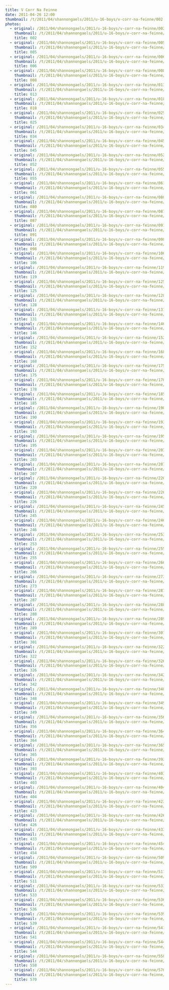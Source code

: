 ```yaml
---
title: V Corr Na Feinne
date: 2011-04-26 12:00
thumbnail: /t/2011/04/shannongaels/2011/u-16-boys/v-corr-na-feinne/002.jpg
photos:
  - original: /2011/04/shannongaels/2011/u-16-boys/v-corr-na-feinne/002.jpg
    thumbnail: /t/2011/04/shannongaels/2011/u-16-boys/v-corr-na-feinne/002.jpg
    title: 002
  - original: /2011/04/shannongaels/2011/u-16-boys/v-corr-na-feinne/005.jpg
    thumbnail: /t/2011/04/shannongaels/2011/u-16-boys/v-corr-na-feinne/005.jpg
    title: 005
  - original: /2011/04/shannongaels/2011/u-16-boys/v-corr-na-feinne/006.jpg
    thumbnail: /t/2011/04/shannongaels/2011/u-16-boys/v-corr-na-feinne/006.jpg
    title: 006
  - original: /2011/04/shannongaels/2011/u-16-boys/v-corr-na-feinne/008.jpg
    thumbnail: /t/2011/04/shannongaels/2011/u-16-boys/v-corr-na-feinne/008.jpg
    title: 008
  - original: /2011/04/shannongaels/2011/u-16-boys/v-corr-na-feinne/013.jpg
    thumbnail: /t/2011/04/shannongaels/2011/u-16-boys/v-corr-na-feinne/013.jpg
    title: 013
  - original: /2011/04/shannongaels/2011/u-16-boys/v-corr-na-feinne/018.jpg
    thumbnail: /t/2011/04/shannongaels/2011/u-16-boys/v-corr-na-feinne/018.jpg
    title: 018
  - original: /2011/04/shannongaels/2011/u-16-boys/v-corr-na-feinne/025.jpg
    thumbnail: /t/2011/04/shannongaels/2011/u-16-boys/v-corr-na-feinne/025.jpg
    title: 025
  - original: /2011/04/shannongaels/2011/u-16-boys/v-corr-na-feinne/034.jpg
    thumbnail: /t/2011/04/shannongaels/2011/u-16-boys/v-corr-na-feinne/034.jpg
    title: 034
  - original: /2011/04/shannongaels/2011/u-16-boys/v-corr-na-feinne/045.jpg
    thumbnail: /t/2011/04/shannongaels/2011/u-16-boys/v-corr-na-feinne/045.jpg
    title: 045
  - original: /2011/04/shannongaels/2011/u-16-boys/v-corr-na-feinne/052.jpg
    thumbnail: /t/2011/04/shannongaels/2011/u-16-boys/v-corr-na-feinne/052.jpg
    title: 052
  - original: /2011/04/shannongaels/2011/u-16-boys/v-corr-na-feinne/055.jpg
    thumbnail: /t/2011/04/shannongaels/2011/u-16-boys/v-corr-na-feinne/055.jpg
    title: 055
  - original: /2011/04/shannongaels/2011/u-16-boys/v-corr-na-feinne/061.jpg
    thumbnail: /t/2011/04/shannongaels/2011/u-16-boys/v-corr-na-feinne/061.jpg
    title: 061
  - original: /2011/04/shannongaels/2011/u-16-boys/v-corr-na-feinne/080.jpg
    thumbnail: /t/2011/04/shannongaels/2011/u-16-boys/v-corr-na-feinne/080.jpg
    title: 080
  - original: /2011/04/shannongaels/2011/u-16-boys/v-corr-na-feinne/087.jpg
    thumbnail: /t/2011/04/shannongaels/2011/u-16-boys/v-corr-na-feinne/087.jpg
    title: 087
  - original: /2011/04/shannongaels/2011/u-16-boys/v-corr-na-feinne/091.jpg
    thumbnail: /t/2011/04/shannongaels/2011/u-16-boys/v-corr-na-feinne/091.jpg
    title: 091
  - original: /2011/04/shannongaels/2011/u-16-boys/v-corr-na-feinne/098.jpg
    thumbnail: /t/2011/04/shannongaels/2011/u-16-boys/v-corr-na-feinne/098.jpg
    title: 098
  - original: /2011/04/shannongaels/2011/u-16-boys/v-corr-na-feinne/106.jpg
    thumbnail: /t/2011/04/shannongaels/2011/u-16-boys/v-corr-na-feinne/106.jpg
    title: 106
  - original: /2011/04/shannongaels/2011/u-16-boys/v-corr-na-feinne/119.jpg
    thumbnail: /t/2011/04/shannongaels/2011/u-16-boys/v-corr-na-feinne/119.jpg
    title: 119
  - original: /2011/04/shannongaels/2011/u-16-boys/v-corr-na-feinne/125.jpg
    thumbnail: /t/2011/04/shannongaels/2011/u-16-boys/v-corr-na-feinne/125.jpg
    title: 125
  - original: /2011/04/shannongaels/2011/u-16-boys/v-corr-na-feinne/128.jpg
    thumbnail: /t/2011/04/shannongaels/2011/u-16-boys/v-corr-na-feinne/128.jpg
    title: 128
  - original: /2011/04/shannongaels/2011/u-16-boys/v-corr-na-feinne/131.jpg
    thumbnail: /t/2011/04/shannongaels/2011/u-16-boys/v-corr-na-feinne/131.jpg
    title: 131
  - original: /2011/04/shannongaels/2011/u-16-boys/v-corr-na-feinne/146.jpg
    thumbnail: /t/2011/04/shannongaels/2011/u-16-boys/v-corr-na-feinne/146.jpg
    title: 146
  - original: /2011/04/shannongaels/2011/u-16-boys/v-corr-na-feinne/152.jpg
    thumbnail: /t/2011/04/shannongaels/2011/u-16-boys/v-corr-na-feinne/152.jpg
    title: 152
  - original: /2011/04/shannongaels/2011/u-16-boys/v-corr-na-feinne/168.jpg
    thumbnail: /t/2011/04/shannongaels/2011/u-16-boys/v-corr-na-feinne/168.jpg
    title: 168
  - original: /2011/04/shannongaels/2011/u-16-boys/v-corr-na-feinne/175.jpg
    thumbnail: /t/2011/04/shannongaels/2011/u-16-boys/v-corr-na-feinne/175.jpg
    title: 175
  - original: /2011/04/shannongaels/2011/u-16-boys/v-corr-na-feinne/178.jpg
    thumbnail: /t/2011/04/shannongaels/2011/u-16-boys/v-corr-na-feinne/178.jpg
    title: 178
  - original: /2011/04/shannongaels/2011/u-16-boys/v-corr-na-feinne/185.jpg
    thumbnail: /t/2011/04/shannongaels/2011/u-16-boys/v-corr-na-feinne/185.jpg
    title: 185
  - original: /2011/04/shannongaels/2011/u-16-boys/v-corr-na-feinne/190.jpg
    thumbnail: /t/2011/04/shannongaels/2011/u-16-boys/v-corr-na-feinne/190.jpg
    title: 190
  - original: /2011/04/shannongaels/2011/u-16-boys/v-corr-na-feinne/193.jpg
    thumbnail: /t/2011/04/shannongaels/2011/u-16-boys/v-corr-na-feinne/193.jpg
    title: 193
  - original: /2011/04/shannongaels/2011/u-16-boys/v-corr-na-feinne/195.jpg
    thumbnail: /t/2011/04/shannongaels/2011/u-16-boys/v-corr-na-feinne/195.jpg
    title: 195
  - original: /2011/04/shannongaels/2011/u-16-boys/v-corr-na-feinne/203.jpg
    thumbnail: /t/2011/04/shannongaels/2011/u-16-boys/v-corr-na-feinne/203.jpg
    title: 203
  - original: /2011/04/shannongaels/2011/u-16-boys/v-corr-na-feinne/207.jpg
    thumbnail: /t/2011/04/shannongaels/2011/u-16-boys/v-corr-na-feinne/207.jpg
    title: 207
  - original: /2011/04/shannongaels/2011/u-16-boys/v-corr-na-feinne/220.jpg
    thumbnail: /t/2011/04/shannongaels/2011/u-16-boys/v-corr-na-feinne/220.jpg
    title: 220
  - original: /2011/04/shannongaels/2011/u-16-boys/v-corr-na-feinne/226.jpg
    thumbnail: /t/2011/04/shannongaels/2011/u-16-boys/v-corr-na-feinne/226.jpg
    title: 226
  - original: /2011/04/shannongaels/2011/u-16-boys/v-corr-na-feinne/245.jpg
    thumbnail: /t/2011/04/shannongaels/2011/u-16-boys/v-corr-na-feinne/245.jpg
    title: 245
  - original: /2011/04/shannongaels/2011/u-16-boys/v-corr-na-feinne/246.jpg
    thumbnail: /t/2011/04/shannongaels/2011/u-16-boys/v-corr-na-feinne/246.jpg
    title: 246
  - original: /2011/04/shannongaels/2011/u-16-boys/v-corr-na-feinne/253.jpg
    thumbnail: /t/2011/04/shannongaels/2011/u-16-boys/v-corr-na-feinne/253.jpg
    title: 253
  - original: /2011/04/shannongaels/2011/u-16-boys/v-corr-na-feinne/255.jpg
    thumbnail: /t/2011/04/shannongaels/2011/u-16-boys/v-corr-na-feinne/255.jpg
    title: 255
  - original: /2011/04/shannongaels/2011/u-16-boys/v-corr-na-feinne/266.jpg
    thumbnail: /t/2011/04/shannongaels/2011/u-16-boys/v-corr-na-feinne/266.jpg
    title: 266
  - original: /2011/04/shannongaels/2011/u-16-boys/v-corr-na-feinne/273.jpg
    thumbnail: /t/2011/04/shannongaels/2011/u-16-boys/v-corr-na-feinne/273.jpg
    title: 273
  - original: /2011/04/shannongaels/2011/u-16-boys/v-corr-na-feinne/287.jpg
    thumbnail: /t/2011/04/shannongaels/2011/u-16-boys/v-corr-na-feinne/287.jpg
    title: 287
  - original: /2011/04/shannongaels/2011/u-16-boys/v-corr-na-feinne/288.jpg
    thumbnail: /t/2011/04/shannongaels/2011/u-16-boys/v-corr-na-feinne/288.jpg
    title: 288
  - original: /2011/04/shannongaels/2011/u-16-boys/v-corr-na-feinne/289.jpg
    thumbnail: /t/2011/04/shannongaels/2011/u-16-boys/v-corr-na-feinne/289.jpg
    title: 289
  - original: /2011/04/shannongaels/2011/u-16-boys/v-corr-na-feinne/301.jpg
    thumbnail: /t/2011/04/shannongaels/2011/u-16-boys/v-corr-na-feinne/301.jpg
    title: 301
  - original: /2011/04/shannongaels/2011/u-16-boys/v-corr-na-feinne/322.jpg
    thumbnail: /t/2011/04/shannongaels/2011/u-16-boys/v-corr-na-feinne/322.jpg
    title: 322
  - original: /2011/04/shannongaels/2011/u-16-boys/v-corr-na-feinne/326.jpg
    thumbnail: /t/2011/04/shannongaels/2011/u-16-boys/v-corr-na-feinne/326.jpg
    title: 326
  - original: /2011/04/shannongaels/2011/u-16-boys/v-corr-na-feinne/342.jpg
    thumbnail: /t/2011/04/shannongaels/2011/u-16-boys/v-corr-na-feinne/342.jpg
    title: 342
  - original: /2011/04/shannongaels/2011/u-16-boys/v-corr-na-feinne/348.jpg
    thumbnail: /t/2011/04/shannongaels/2011/u-16-boys/v-corr-na-feinne/348.jpg
    title: 348
  - original: /2011/04/shannongaels/2011/u-16-boys/v-corr-na-feinne/349.jpg
    thumbnail: /t/2011/04/shannongaels/2011/u-16-boys/v-corr-na-feinne/349.jpg
    title: 349
  - original: /2011/04/shannongaels/2011/u-16-boys/v-corr-na-feinne/356.jpg
    thumbnail: /t/2011/04/shannongaels/2011/u-16-boys/v-corr-na-feinne/356.jpg
    title: 356
  - original: /2011/04/shannongaels/2011/u-16-boys/v-corr-na-feinne/364.jpg
    thumbnail: /t/2011/04/shannongaels/2011/u-16-boys/v-corr-na-feinne/364.jpg
    title: 364
  - original: /2011/04/shannongaels/2011/u-16-boys/v-corr-na-feinne/365.jpg
    thumbnail: /t/2011/04/shannongaels/2011/u-16-boys/v-corr-na-feinne/365.jpg
    title: 365
  - original: /2011/04/shannongaels/2011/u-16-boys/v-corr-na-feinne/393.jpg
    thumbnail: /t/2011/04/shannongaels/2011/u-16-boys/v-corr-na-feinne/393.jpg
    title: 393
  - original: /2011/04/shannongaels/2011/u-16-boys/v-corr-na-feinne/403.jpg
    thumbnail: /t/2011/04/shannongaels/2011/u-16-boys/v-corr-na-feinne/403.jpg
    title: 403
  - original: /2011/04/shannongaels/2011/u-16-boys/v-corr-na-feinne/404.jpg
    thumbnail: /t/2011/04/shannongaels/2011/u-16-boys/v-corr-na-feinne/404.jpg
    title: 404
  - original: /2011/04/shannongaels/2011/u-16-boys/v-corr-na-feinne/423.jpg
    thumbnail: /t/2011/04/shannongaels/2011/u-16-boys/v-corr-na-feinne/423.jpg
    title: 423
  - original: /2011/04/shannongaels/2011/u-16-boys/v-corr-na-feinne/426.jpg
    thumbnail: /t/2011/04/shannongaels/2011/u-16-boys/v-corr-na-feinne/426.jpg
    title: 426
  - original: /2011/04/shannongaels/2011/u-16-boys/v-corr-na-feinne/433.jpg
    thumbnail: /t/2011/04/shannongaels/2011/u-16-boys/v-corr-na-feinne/433.jpg
    title: 433
  - original: /2011/04/shannongaels/2011/u-16-boys/v-corr-na-feinne/454.jpg
    thumbnail: /t/2011/04/shannongaels/2011/u-16-boys/v-corr-na-feinne/454.jpg
    title: 454
  - original: /2011/04/shannongaels/2011/u-16-boys/v-corr-na-feinne/509.jpg
    thumbnail: /t/2011/04/shannongaels/2011/u-16-boys/v-corr-na-feinne/509.jpg
    title: 509
  - original: /2011/04/shannongaels/2011/u-16-boys/v-corr-na-feinne/511.jpg
    thumbnail: /t/2011/04/shannongaels/2011/u-16-boys/v-corr-na-feinne/511.jpg
    title: 511
  - original: /2011/04/shannongaels/2011/u-16-boys/v-corr-na-feinne/533.jpg
    thumbnail: /t/2011/04/shannongaels/2011/u-16-boys/v-corr-na-feinne/533.jpg
    title: 533
  - original: /2011/04/shannongaels/2011/u-16-boys/v-corr-na-feinne/536.jpg
    thumbnail: /t/2011/04/shannongaels/2011/u-16-boys/v-corr-na-feinne/536.jpg
    title: 536
  - original: /2011/04/shannongaels/2011/u-16-boys/v-corr-na-feinne/539.jpg
    thumbnail: /t/2011/04/shannongaels/2011/u-16-boys/v-corr-na-feinne/539.jpg
    title: 539
  - original: /2011/04/shannongaels/2011/u-16-boys/v-corr-na-feinne/541.jpg
    thumbnail: /t/2011/04/shannongaels/2011/u-16-boys/v-corr-na-feinne/541.jpg
    title: 541
  - original: /2011/04/shannongaels/2011/u-16-boys/v-corr-na-feinne/544.jpg
    thumbnail: /t/2011/04/shannongaels/2011/u-16-boys/v-corr-na-feinne/544.jpg
    title: 544
  - original: /2011/04/shannongaels/2011/u-16-boys/v-corr-na-feinne/558.jpg
    thumbnail: /t/2011/04/shannongaels/2011/u-16-boys/v-corr-na-feinne/558.jpg
    title: 558
  - original: /2011/04/shannongaels/2011/u-16-boys/v-corr-na-feinne/570.jpg
    thumbnail: /t/2011/04/shannongaels/2011/u-16-boys/v-corr-na-feinne/570.jpg
    title: 570
---
```

